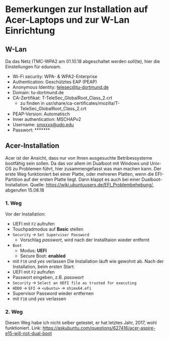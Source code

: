 # Bemerkungen zur Installation auf Acer-Laptops und zur W-Lan Einrichtung

## W-Lan

Da das Netz ITMC-WPA2 am 01.10.18 abgeschaltet werden soll(te), hier die Einstellungen für eduroam.
 - Wi-Fi security: WPA- & WPA2-Enterprise
 - Authentication: Geschütztes EAP (PEAP)
 - Anonymous Identity: telesec@tu-dortmund.de
 - Domain: tu-dortmund.de
 - CA-Zertifikat: T-TeleSec_GlobalRoot_Class_2.crt
    - zu finden in usr/share/ca-certificates/mozilla/T-TeleSec_GlobalRoot_Class_2.crt
 - PEAP-Version: Automatisch
 - Inner authentication: MSCHAPv2
 - Username: smxxxx@udo.edu
 - Passwort: *******


## Acer-Installation
Acer ist der Ansicht, dass nur von Ihnen ausgesuchte Betribessysteme bootfähig sein sollen.
Da das vor allem im Dualboot mit Windows und Unix-OS zu Problemen führt, hier zusammengefasst was man machen kann. Der erste Weg funktioniert bei einer Platte, oder mehreren Platten, wenn die EFI-Partition auf der ersten Platte liegt. Dann klappt es auch bei einer Dualboot-Installation.
Quelle: https://wiki.ubuntuusers.de/EFI_Problembehebung/, abgerufen 15.08.18

### 1. Weg
Vor der Installation:
 - UEFI mit `F2` aufrufen
 - Touchpadmodus auf **Basic** stellen
 - `Security` -> `Set Supervisor Password`
    - Vorschlag *passwort*, wird nach der Installtaion wieder entfernt
 - `Boot`
    - Modus: **UEFI**
    - Secure Boot: **enabled**
 - mit `F10` und *yes* verlassen
Die Installation läuft wie gewohnt ab.
Nach der Installation, beim ersten Start:
 - UEFI mit `F2` aufrufen
 - Passwort eingeben, z.B. *passwort*
 - `Security` -> `Select an UEFI file as trusted for executing`
 - `HDD0` -> `EFI` -> `<ubuntu>` -> `shimx64.efi`
 - Supervisor Password wieder entfernen
 - mit `F10` und *yes* verlassen

### 2. Weg

Diesen Weg habe ich nicht selber getestet, er hat letztes Jahr, 2017, wohl funktioniert.
Link: https://askubuntu.com/questions/627416/acer-aspire-e15-will-not-dual-boot
